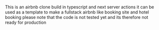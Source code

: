 This is an airbnb clone build in typescript and next server actions it can be used as a template to make a fullstack airbnb like booking site and hotel booking please note that the code is not tested yet and its therefore not ready for production